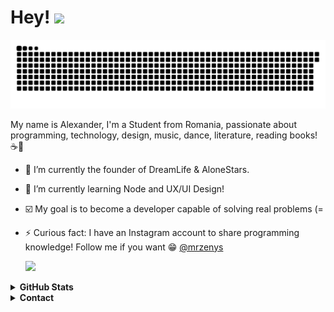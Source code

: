 # Hey! <img src="https://raw.githubusercontent.com/kaueMarques/kaueMarques/master/hi.gif" width="30px">
 ![Snake animation](https://github.com/luizeduardomr/luizeduardomr/blob/output/github-contribution-grid-snake.svg)

My name is Alexander, I'm a Student from Romania, passionate about programming, technology, design, music, dance, literature, reading books! ☕💜

- 🔭 I’m currently the founder of DreamLife & AloneStars.
- 🌱 I’m currently learning Node and UX/UI Design!
- :ballot_box_with_check: My goal is to become a developer capable of solving real problems (=
- ⚡ Curious fact: I have an Instagram account to share programming knowledge! Follow me if you want 😁 [@mrzenys](https://www.instagram.com/mrzenys)

  <a href="hhttps://www.instagram.com/mrzenys">
    <img src="https://img.shields.io/badge/instagram-%23E4405F.svg?&style=for-the-badge&logo=instagram&logoColor=white" />
  </a>
  

<details><summary><b>GitHub Stats</b></summary>
  
  ![](https://github-readme-stats.vercel.app/api?username=MrZenys&show_icons=true&hide=contribs)
  ![](https://github-readme-stats.vercel.app/api/top-langs/?username=MrZenys&layout=compact&hide=Tcl)
</details>


<details><summary><b>Contact</b></summary>
  
  - [Twitch](https://www.twitch.tv/mrzenys)
  - [Gmail](mailto:luiz.reis@edu.pucrs.br)
  - [Discord](https://discords.com/bio/p/mrzenys)
  - [Discord Server](https://discord.com/invite/wruSYsAZvx)
  - [AloneStars](https://alonestars.eu/MrZenys)
  - [TikTok](https://vm.tiktok.com/ZM8W5hcQL/)
  - [MrZenys](https://www.instagram.com/mrzenys/)
 

  </details>
  
